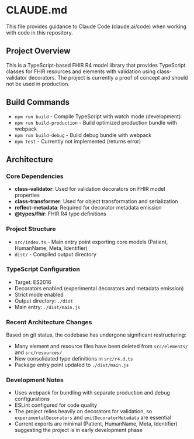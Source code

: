 # CLAUDE.md

This file provides guidance to Claude Code (claude.ai/code) when working with code in this repository.

## Project Overview

This is a TypeScript-based FHIR R4 model library that provides TypeScript classes for FHIR resources and elements with validation using class-validator decorators. The project is currently a proof of concept and should not be used in production.

## Build Commands

- `npm run build` - Compile TypeScript with watch mode (development)
- `npm run build-production` - Build optimized production bundle with webpack
- `npm run build-debug` - Build debug bundle with webpack
- `npm test` - Currently not implemented (returns error)

## Architecture

### Core Dependencies
- **class-validator**: Used for validation decorators on FHIR model properties
- **class-transformer**: Used for object transformation and serialization
- **reflect-metadata**: Required for decorator metadata emission
- **@types/fhir**: FHIR R4 type definitions

### Project Structure
- `src/index.ts` - Main entry point exporting core models (Patient, HumanName, Meta, Identifier)
- `dist/` - Compiled output directory

### TypeScript Configuration
- Target: ES2016
- Decorators enabled (experimental decorators and metadata emission)
- Strict mode enabled
- Output directory: `./dist`
- Main entry: `./dist/main.js`

### Recent Architecture Changes
Based on git status, the codebase has undergone significant restructuring:
- Many element and resource files have been deleted from `src/elements/` and `src/resources/`
- New consolidated type definitions in `src/r4.d.ts`
- Package entry point updated to `./dist/main.js`

### Development Notes
- Uses webpack for bundling with separate production and debug configurations
- ESLint configured for code quality
- The project relies heavily on decorators for validation, so `experimentalDecorators` and `emitDecoratorMetadata` are essential
- Current exports are minimal (Patient, HumanName, Meta, Identifier) suggesting the project is in early development phase